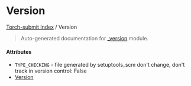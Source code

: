 # Version

[Torch-submit Index](./README.md#torch-submit-index) / Version

> Auto-generated documentation for [_version](../torch_submit/_version.py) module.

#### Attributes

- `TYPE_CHECKING` - file generated by setuptools_scm
  don't change, don't track in version control: False
- [Version](#version)
